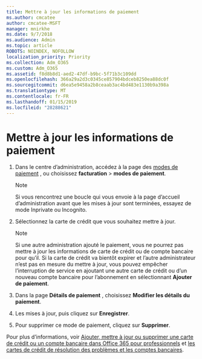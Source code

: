 ```yaml
---
title: Mettre à jour les informations de paiement
ms.author: cmcatee
author: cmcatee-MSFT
manager: mnirkhe
ms.date: 9/7/2018
ms.audience: Admin
ms.topic: article
ROBOTS: NOINDEX, NOFOLLOW
localization_priority: Priority
ms.collection: Adm_O365
ms.custom: Adm_O365
ms.assetid: f8d8b8d1-aed2-47df-b9bc-5f71b3c109dd
ms.openlocfilehash: 366a29a2d3c0345ce857904bdceb8250ea88dc0f
ms.sourcegitcommit: d6ea5e9458a2b8ceaab3ac4bd483e1130b9a398a
ms.translationtype: MT
ms.contentlocale: fr-FR
ms.lasthandoff: 01/15/2019
ms.locfileid: "28288621"
---
```

# <a name="update-payment-details"></a>Mettre à jour les informations de paiement

1. Dans le centre d’administration, accédez à la page des [modes de paiement](https://go.microsoft.com/fwlink/p/?linkid=2018806) , ou choisissez **facturation** \> **modes de paiement**.
    
    > [!NOTE]
    > Si vous rencontrez une boucle qui vous envoie à la page d’accueil d’administration avant que les mises à jour sont terminées, essayez de mode Inprivate ou Incognito. 
  
2. Sélectionnez la carte de crédit que vous souhaitez mettre à jour.
    
    > [!NOTE]
    > Si une autre administration ajouté le paiement, vous ne pourrez pas mettre à jour les informations de carte de crédit ou de compte bancaire pour qu’il. Si la carte de crédit va bientôt expirer et l’autre administrateur n’est pas en mesure du mettre à jour, vous pouvez empêcher l’interruption de service en ajoutant une autre carte de crédit ou d’un nouveau compte bancaire pour l’abonnement en sélectionnant **Ajouter de paiement**. 
  
3. Dans la page **Détails de paiement** , choisissez **Modifier les détails du paiement**.
    
4. Les mises à jour, puis cliquez sur **Enregistrer**.
    
5. Pour supprimer ce mode de paiement, cliquez sur **Supprimer**.
    
Pour plus d’informations, voir [Ajouter, mettre à jour ou supprimer une carte de crédit ou un compte bancaire dans Office 365 pour professionnels](https://support.office.com/article/30ba9c83-50d8-4020-90ed-830a5b8c8724) et [les cartes de crédit de résolution des problèmes et les comptes bancaires](https://support.office.com/article/30ba9c83-50d8-4020-90ed-830a5b8c8724).
  

